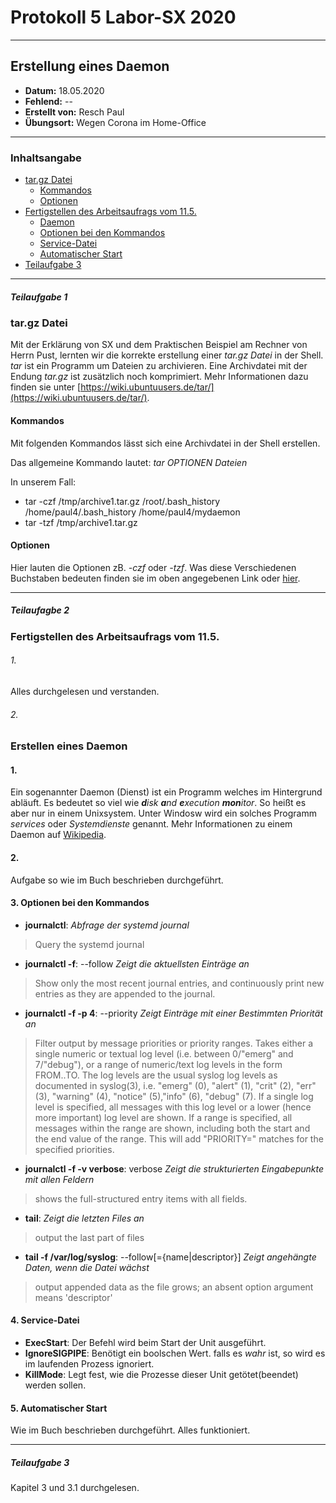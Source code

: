 # Protokoll 5 Labor-SX 2020
--------------------------------
## Erstellung eines Daemon
* **Datum:** 18.05.2020
* **Fehlend:** --
* **Erstellt von:** Resch Paul
* **Übungsort:** Wegen Corona im Home-Office
---------------------------------
### Inhaltsangabe
* [tar.gz Datei](#targz-datei)
    * [Kommandos](#kommandos)
    * [Optionen](#optionen)
* [Fertigstellen des Arbeitsaufrags vom 11.5.](#fertigstellen-des-arbeitsaufrags-vom-115)
    * [Daemon](#erstellen-eines-daemon)
    * [Optionen bei den Kommandos](#3-optionen-bei-den-kommandos)
    * [Service-Datei](#4-service-datei)
    * [Automatischer Start](#5-automatischer-start)
* [Teilaufgabe 3](#teilaufgabe-3)

-------------------------------------
##### Teilaufgabe 1
### tar.gz Datei
Mit der Erklärung von SX und dem Praktischen Beispiel am Rechner von Herrn Pust, lernten wir die korrekte erstellung einer *tar.gz Datei* in der Shell. *tar* ist ein Programm um Dateien zu archivieren. Eine Archivdatei mit der Endung *tar.gz* ist zusätzlich noch komprimiert. Mehr Informationen dazu finden sie unter [https://wiki.ubuntuusers.de/tar/](https://wiki.ubuntuusers.de/tar/).

#### Kommandos
Mit folgenden Kommandos lässt sich eine Archivdatei in der Shell erstellen.

Das allgemeine Kommando lautet: *tar OPTIONEN Dateien*

In unserem Fall:
* tar -czf /tmp/archive1.tar.gz /root/.bash_history /home/paul4/.bash_history /home/paul4/mydaemon
* tar -tzf /tmp/archive1.tar.gz

#### Optionen
Hier lauten die Optionen zB. *-czf* oder *-tzf*. Was diese Verschiedenen Buchstaben bedeuten finden sie im oben angegebenen Link oder [hier](https://wiki.ubuntuusers.de/tar/).

------------------------------------------
##### Teilaufagbe 2
### Fertigstellen des Arbeitsaufrags vom 11.5.
###### 1.
Alles durchgelesen und verstanden.

###### 2.
### Erstellen eines Daemon
#### 1. 
Ein sogenannter Daemon (Dienst) ist ein Programm welches im Hintergrund abläuft. Es bedeutet so viel wie ***d**isk **a**nd **e**xecution **mon**itor*. So heißt es aber nur in einem Unixsystem. Unter Windosw wird ein solches Programm *services* oder *Systemdienste* genannt. Mehr Informationen zu einem Daemon auf [Wikipedia](https://de.wikipedia.org/wiki/Daemon).

#### 2. 
Aufgabe so wie im Buch beschrieben durchgeführt.

#### 3. Optionen bei den Kommandos
* **journalctl**:   *Abfrage der systemd journal*
> Query the systemd journal
* **journalctl -f**: --follow  *Zeigt die aktuellsten Einträge an*
> Show only the most recent journal entries, and continuously print new entries as they are appended to the journal.

* **journalctl -f -p 4**: --priority  *Zeigt Einträge mit einer Bestimmten Priorität an*
> Filter output by message priorities or priority ranges. Takes either a single numeric or textual log level (i.e. between 0/"emerg" and 7/"debug"), or a range of numeric/text log levels in the form FROM..TO. The log levels are the usual syslog log levels as documented in syslog(3), i.e.  "emerg" (0), "alert" (1), "crit" (2), "err" (3), "warning" (4), "notice" (5),"info" (6), "debug" (7). If a single log level is specified, all messages with this log level or a lower (hence more important) log level are shown. If a range is specified, all messages within the range are shown, including both the start and the end value of the range. This will add "PRIORITY=" matches for the specified priorities.

* **journalctl -f -v verbose**:   verbose *Zeigt die strukturierten Eingabepunkte mit allen Feldern*
> shows the full-structured entry items with all fields.

* **tail**:   *Zeigt die letzten Files an*
> output the last part of files
* **tail -f /var/log/syslog**:  --follow[={name|descriptor}] *Zeigt angehängte Daten, wenn die Datei wächst*
> output appended data as the file grows; an absent option argument means 'descriptor'

#### 4. Service-Datei
* **ExecStart**: Der Befehl wird beim Start der Unit ausgeführt.
* **IgnoreSIGPIPE**: Benötigt ein boolschen Wert. falls es *wahr* ist, so wird es im laufenden Prozess ignoriert.
* **KillMode**: Legt fest, wie die Prozesse dieser Unit getötet(beendet) werden sollen.

#### 5. Automatischer Start
Wie im Buch beschrieben durchgeführt. Alles funktioniert.

--------------------
##### Teilaufgabe 3
Kapitel 3 und 3.1 durchgelesen.












